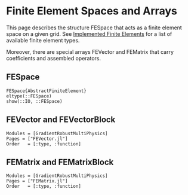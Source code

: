
# Finite Element Spaces and Arrays

This page describes the structure FESpace that acts as a finite element space on a given grid.
See [Implemented Finite Elements](@ref) for a list of available finite element types.

Moreover, there are special arrays FEVector and FEMatrix that carry coefficients and assembled operators.


## FESpace


```@docs
FESpace{AbstractFiniteElement}
eltype(::FESpace)
show(::IO, ::FESpace)
```


## FEVector and FEVectorBlock


```@autodocs
Modules = [GradientRobustMultiPhysics]
Pages = ["FEVector.jl"]
Order   = [:type, :function]
```


## FEMatrix and FEMatrixBlock


```@autodocs
Modules = [GradientRobustMultiPhysics]
Pages = ["FEMatrix.jl"]
Order   = [:type, :function]
```